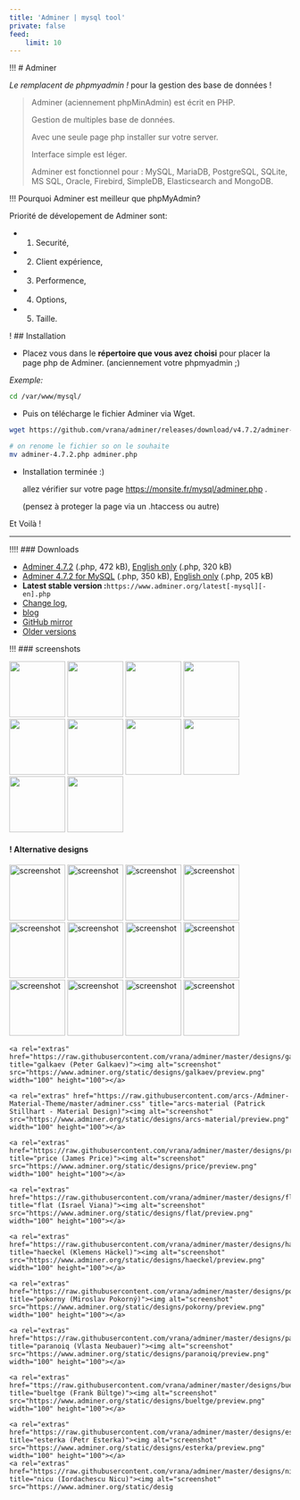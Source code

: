 ```yaml
---
title: 'Adminer | mysql tool'
private: false
feed:
    limit: 10
---
```


!!! # Adminer 

_Le remplacent de phpmyadmin !_ pour la gestion des base de données !

> Adminer (aciennement phpMinAdmin) est écrit en PHP. 
> 
> Gestion de multiples base de données.
> 
> Avec une seule page php installer sur votre server. 
> 
> Interface simple est léger.
> 
> Adminer est fonctionnel  pour :  MySQL, MariaDB, PostgreSQL, SQLite, MS SQL, Oracle, Firebird, SimpleDB, Elasticsearch and MongoDB.
>  
 
!!! Pourquoi  Adminer est meilleur que  phpMyAdmin?

Priorité de dévelopement de Adminer sont:
 - 1. Securité,
 - 2. Client expérience, 
 - 3. Performence, 
 - 4. Options, 
 - 5. Taille.

! ## Installation 
- Placez vous dans le **répertoire que vous avez choisi** pour placer la page php de Adminer. (anciennement votre phpmyadmin ;)

_Exemple:_

```bash
cd /var/www/mysql/
```
- Puis on télécharge le fichier Adminer via Wget.

```bash
wget https://github.com/vrana/adminer/releases/download/v4.7.2/adminer-4.7.2.php 

# on renome le fichier so on le souhaite
mv adminer-4.7.2.php adminer.php
```

-  Installation terminée   :)  

   allez vérifier sur votre page  https://monsite.fr/mysql/adminer.php .
   
   (pensez à proteger la page via un .htaccess ou autre)
 
Et  Voilà !
 
 
---------


!!!! ### Downloads
<ul>
<li><a href="https://github.com/vrana/adminer/releases/download/v4.7.2/adminer-4.7.2.php">Adminer 4.7.2</a> (.php, 472 kB), <a href="https://github.com/vrana/adminer/releases/download/v4.7.2/adminer-4.7.2-en.php">English only</a> (.php, 320 kB)</li>
<li><a href="https://github.com/vrana/adminer/releases/download/v4.7.2/adminer-4.7.2-mysql.php">Adminer 4.7.2 for MySQL</a> (.php, 350 kB), <a href="https://github.com/vrana/adminer/releases/download/v4.7.2/adminer-4.7.2-mysql-en.php">English only</a> (.php, 205 kB)</li>
 
<li><b>Latest stable version :</b><code>https://www.adminer.org/latest[-mysql][-en].php</code></li>
    
<li><a href="https://github.com/vrana/adminer/blob/master/changes.txt">Change log</a>, </li>
  <li>  <a href="https://php.vrana.cz/-adminer.php">blog</a></li>


<li><a href="https://github.com/vrana/adminer/releases/tag/v4.7.2">GitHub mirror</a></li>
<li><a href="https://github.com/vrana/adminer/releases/">Older versions</a></li>
</ul>


!!!  ### screenshots
 
<a rel="screenshot" href="https://www.adminer.org//static/screenshots/auth.png" title="Login"><img alt="" src="https://www.adminer.org//static/screenshots/preview/auth.png" width="100" height="100"></a>
<a rel="screenshot" href="https://www.adminer.org//static/screenshots/db.png" title="Database overview"><img alt="" src="https://www.adminer.org//static/screenshots/preview/db.png" width="100" height="100"></a>
<a rel="screenshot" href="https://www.adminer.org//static/screenshots/table.png" title="Table overview"><img alt="" src="https://www.adminer.org//static/screenshots/preview/table.png" width="100" height="100"></a>
<a rel="screenshot" href="https://www.adminer.org//static/screenshots/create.png" title="Alter table"><img alt="" src="https://www.adminer.org//static/screenshots/preview/create.png" width="100" height="100"></a>
<a rel="screenshot" href="https://www.adminer.org//static/screenshots/select.png" title="Select data"><img alt="" src="https://www.adminer.org//static/screenshots/preview/select.png" width="100" height="100"></a>
<a rel="screenshot" href="https://www.adminer.org//static/screenshots/edit.png" title="Edit data"><img alt="" src="https://www.adminer.org//static/screenshots/preview/edit.png" width="100" height="100"></a>
<a rel="screenshot" href="https://www.adminer.org//static/screenshots/database.png" title="Server overview"><img alt="" src="https://www.adminer.org//static/screenshots/preview/database.png" width="100" height="100"></a>
<a rel="screenshot" href="https://www.adminer.org//static/screenshots/schema.png" title="Database schema"><img alt="" src="https://www.adminer.org//static/screenshots/preview/schema.png" width="100" height="100"></a>
<a rel="screenshot" href="https://www.adminer.org//static/screenshots/dump.png" title="Export"><img alt="" src="https://www.adminer.org//static/screenshots/preview/dump.png" width="100" height="100"></a>
<a rel="screenshot" href="https://www.adminer.org//static/screenshots/sql.png" title="SQL command"><img alt="" src="https://www.adminer.org//static/screenshots/preview/sql.png" width="100" height="100"></a>
 
 
 
 #### ! Alternative designs
 
<p class="extras">
	<a rel="extras" href="https://raw.githubusercontent.com/vrana/adminer/master/designs/hever/adminer.css" title="hever (Martin Hořínek)"><img alt="screenshot" src="https://www.adminer.org/static/designs/hever/preview.png" width="100" height="100"></a>  
	<a rel="extras" href="https://raw.githubusercontent.com/vrana/adminer/master/designs/nette/adminer.css" title="nette (David Grudl)"><img alt="screenshot" src="https://www.adminer.org/static/designs/nette/preview.png" width="100" height="100"></a>  
	<a rel="extras" href="https://raw.githubusercontent.com/vrana/adminer/master/designs/brade/adminer.css" title="brade (Brad Garrett)"><img alt="screenshot" src="https://www.adminer.org/static/designs/brade/preview.png" width="100" height="100"></a> 
	<a rel="extras" href="https://raw.githubusercontent.com/vrana/adminer/master/designs/ng9/adminer.css" title="ng9 (Lukáš Brandejs)"><img alt="screenshot" src="https://www.adminer.org/static/designs/ng9/preview.png" width="100" height="100"></a> 
	<a rel="extras" href="https://raw.githubusercontent.com/vrana/adminer/master/designs/pepa-linha/adminer.css" title="pepa-linha"><img alt="screenshot" src="https://www.adminer.org/static/designs/pepa-linha/preview.png" width="100" height="100"></a>  
	<a rel="extras" href="https://raw.githubusercontent.com/vrana/adminer/master/designs/lucas-sandery/adminer.css" title="lucas-sandery"><img alt="screenshot" src="https://www.adminer.org/static/designs/lucas-sandery/preview.png" width="100" height="100"></a> 
	<a rel="extras" href="https://raw.githubusercontent.com/vrana/adminer/master/designs/pappu687/adminer.css" title="pappu687"><img alt="screenshot" src="https://www.adminer.org/static/designs/pappu687/preview.png" width="100" height="100"></a>  
	<a rel="extras" href="https://raw.githubusercontent.com/vrana/adminer/master/designs/mvt/adminer.css" title="mvt"><img alt="screenshot" src="https://www.adminer.org/static/designs/mvt/preview.png" width="100" height="100"></a> 
	<a rel="extras" href="https://raw.githubusercontent.com/vrana/adminer/master/designs/rmsoft/adminer.css" title="rmsoft"><img alt="screenshot" src="https://www.adminer.org/static/designs/rmsoft/preview.png" width="100" height="100"></a> 
	<a rel="extras" href="https://raw.githubusercontent.com/vrana/adminer/master/designs/rmsoft_blue/adminer.css" title="rmsoft blue"><img alt="screenshot" src="https://www.adminer.org/static/designs/rmsoft_blue/preview.png" width="100" height="100"></a> 
	<a rel="extras" href="https://raw.githubusercontent.com/pepa-linha/Adminer-Design-Dark/master/adminer.css" title="pepa-linha-dark"><img alt="screenshot" src="https://www.adminer.org/static/designs/pepa-linha-dark/preview.png" width="100" height="100"></a> 
	<a rel="extras" href="https://raw.githubusercontent.com/vrana/adminer/master/designs/mancave/adminer.css" title="mancave (MonolithForge)"><img alt="screenshot" src="https://www.adminer.org/static/designs/mancave/preview.png" width="100" height="100"></a>
  
	<a rel="extras" href="https://raw.githubusercontent.com/vrana/adminer/master/designs/galkaev/adminer.css" title="galkaev (Peter Galkaev)"><img alt="screenshot" src="https://www.adminer.org/static/designs/galkaev/preview.png" width="100" height="100"></a>
  
	<a rel="extras" href="https://raw.githubusercontent.com/arcs-/Adminer-Material-Theme/master/adminer.css" title="arcs-material (Patrick Stillhart - Material Design)"><img alt="screenshot" src="https://www.adminer.org/static/designs/arcs-material/preview.png" width="100" height="100"></a>
 
	<a rel="extras" href="https://raw.githubusercontent.com/vrana/adminer/master/designs/price/adminer.css" title="price (James Price)"><img alt="screenshot" src="https://www.adminer.org/static/designs/price/preview.png" width="100" height="100"></a>
 
	<a rel="extras" href="https://raw.githubusercontent.com/vrana/adminer/master/designs/flat/adminer.css" title="flat (Israel Viana)"><img alt="screenshot" src="https://www.adminer.org/static/designs/flat/preview.png" width="100" height="100"></a>
 
	<a rel="extras" href="https://raw.githubusercontent.com/vrana/adminer/master/designs/haeckel/adminer.css" title="haeckel (Klemens Häckel)"><img alt="screenshot" src="https://www.adminer.org/static/designs/haeckel/preview.png" width="100" height="100"></a>
   
	<a rel="extras" href="https://raw.githubusercontent.com/vrana/adminer/master/designs/pokorny/adminer.css" title="pokorny (Miroslav Pokorný)"><img alt="screenshot" src="https://www.adminer.org/static/designs/pokorny/preview.png" width="100" height="100"></a>
 
	<a rel="extras" href="https://raw.githubusercontent.com/vrana/adminer/master/designs/paranoiq/adminer.css" title="paranoiq (Vlasta Neubauer)"><img alt="screenshot" src="https://www.adminer.org/static/designs/paranoiq/preview.png" width="100" height="100"></a>
 
	<a rel="extras" href="ttps://raw.githubusercontent.com/vrana/adminer/master/designs/bueltge/adminer.css" title="bueltge (Frank Bültge)"><img alt="screenshot" src="https://www.adminer.org/static/designs/bueltge/preview.png" width="100" height="100"></a>
    
	<a rel="extras" href="https://raw.githubusercontent.com/vrana/adminer/master/designs/esterka/adminer.css" title="esterka (Petr Esterka)"><img alt="screenshot" src="https://www.adminer.org/static/designs/esterka/preview.png" width="100" height="100"></a> 
	<a rel="extras" href="https://raw.githubusercontent.com/vrana/adminer/master/designs/nicu/adminer.css" title="nicu (Iordachescu Nicu)"><img alt="screenshot" src="https://www.adminer.org/static/desig